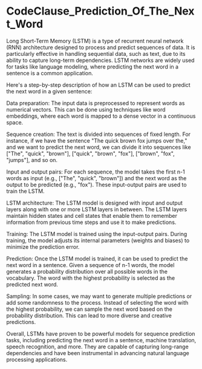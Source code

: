 # CodeClause_Prediction_Of_The_Next_Word
Long Short-Term Memory (LSTM) is a type of recurrent neural network (RNN) architecture designed to process and predict sequences of data. It is particularly effective in handling sequential data, such as text, due to its ability to capture long-term dependencies. LSTM networks are widely used for tasks like language modeling, where predicting the next word in a sentence is a common application.

Here's a step-by-step description of how an LSTM can be used to predict the next word in a given sentence:

Data preparation: The input data is preprocessed to represent words as numerical vectors. This can be done using techniques like word embeddings, where each word is mapped to a dense vector in a continuous space.

Sequence creation: The text is divided into sequences of fixed length. For instance, if we have the sentence "The quick brown fox jumps over the," and we want to predict the next word, we can divide it into sequences like ["The", "quick", "brown"], ["quick", "brown", "fox"], ["brown", "fox", "jumps"], and so on.

Input and output pairs: For each sequence, the model takes the first n-1 words as input (e.g., ["The", "quick", "brown"]) and the next word as the output to be predicted (e.g., "fox"). These input-output pairs are used to train the LSTM.

LSTM architecture: The LSTM model is designed with input and output layers along with one or more LSTM layers in between. The LSTM layers maintain hidden states and cell states that enable them to remember information from previous time steps and use it to make predictions.

Training: The LSTM model is trained using the input-output pairs. During training, the model adjusts its internal parameters (weights and biases) to minimize the prediction error.

Prediction: Once the LSTM model is trained, it can be used to predict the next word in a sentence. Given a sequence of n-1 words, the model generates a probability distribution over all possible words in the vocabulary. The word with the highest probability is selected as the predicted next word.

Sampling: In some cases, we may want to generate multiple predictions or add some randomness to the process. Instead of selecting the word with the highest probability, we can sample the next word based on the probability distribution. This can lead to more diverse and creative predictions.

Overall, LSTMs have proven to be powerful models for sequence prediction tasks, including predicting the next word in a sentence, machine translation, speech recognition, and more. They are capable of capturing long-range dependencies and have been instrumental in advancing natural language processing applications.
